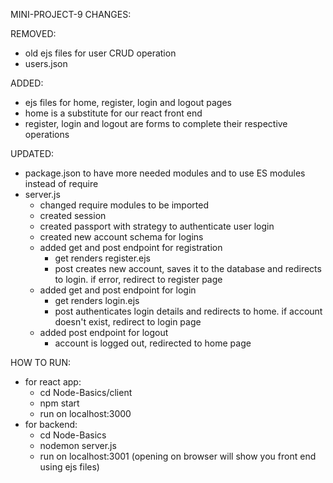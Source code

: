 MINI-PROJECT-9 CHANGES:

REMOVED:
- old ejs files for user CRUD operation
- users.json

ADDED:
- ejs files for home, register, login and logout pages
- home is a substitute for our react front end
- register, login and logout are forms to complete their respective operations

UPDATED:
- package.json to have more needed modules and to use ES modules instead of require
- server.js
  + changed require modules to be imported
  + created session
  + created passport with strategy to authenticate user login
  + created new account schema for logins
  + added get and post endpoint for registration
    * get renders register.ejs
    * post creates new account, saves it to the database and redirects to login. if error, redirect to register page
  + added get and post endpoint for login
    * get renders login.ejs
    * post authenticates login details and redirects to home. if account doesn't exist, redirect to login page
  + added post endpoint for logout
    * account is logged out, redirected to home page

 HOW TO RUN:
 - for react app:
   + cd Node-Basics/client
   + npm start
   + run on localhost:3000
 - for backend:
   + cd Node-Basics
   + nodemon server.js
   + run on localhost:3001 (opening on browser will show you front end using ejs files)

